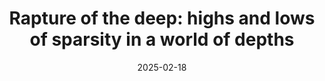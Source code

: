 ---
title: "Rapture of the deep: highs and lows of sparsity in a world of depths"
collection: publications
permalink: /publication/2025-02-18-rapture
type: preprint
date: 2025-02-18
venue: 'submitted'
paperurl: 'https://inria.hal.science/hal-04954574'
---